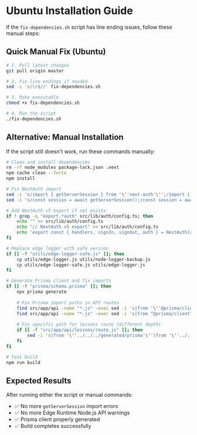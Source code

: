 # Ubuntu Installation Guide

If the `fix-dependencies.sh` script has line ending issues, follow these manual steps:

## Quick Manual Fix (Ubuntu)

```bash
# 1. Pull latest changes
git pull origin master

# 2. Fix line endings if needed
sed -i 's/\r$//' fix-dependencies.sh

# 3. Make executable
chmod +x fix-dependencies.sh

# 4. Run the script
./fix-dependencies.sh
```

## Alternative: Manual Installation

If the script still doesn't work, run these commands manually:

```bash
# Clean and install dependencies
rm -rf node_modules package-lock.json .next
npm cache clean --force
npm install

# Fix NextAuth import
sed -i 's/import { getServerSession } from '\''next-auth'\'';/import { auth } from "@\/lib\/auth\/config";/' src/app/api/booking/create/route.js
sed -i 's/const session = await getServerSession();/const session = await auth();/' src/app/api/booking/create/route.js

# Add NextAuth v5 export if not exists
if ! grep -q "export.*auth" src/lib/auth/config.ts; then
    echo "" >> src/lib/auth/config.ts
    echo "// NextAuth v5 export" >> src/lib/auth/config.ts
    echo 'export const { handlers, signIn, signOut, auth } = NextAuth(authOptions);' >> src/lib/auth/config.ts
fi

# Replace edge logger with safe version
if [[ -f "utils/edge-logger-safe.js" ]]; then
    cp utils/edge-logger.js utils/node-logger-backup.js
    cp utils/edge-logger-safe.js utils/edge-logger.js
fi

# Generate Prisma client and fix imports
if [[ -f "prisma/schema.prisma" ]]; then
    npx prisma generate
    
    # Fix Prisma import paths in API routes
    find src/app/api -name "*.js" -exec sed -i 's|from '\''@prisma/client'\''|from '\''../../../generated/prisma'\''|g' {} \;
    find src/app/api -name "*.js" -exec sed -i 's|from "@prisma/client"|from "../../../generated/prisma"|g' {} \;
    
    # Fix specific path for lessons route (different depth)
    if [[ -f "src/app/api/lessons/route.js" ]]; then
        sed -i 's|from '\''../../../generated/prisma'\''|from '\''../../generated/prisma'\''|g' src/app/api/lessons/route.js
    fi
fi

# Test build
npm run build
```

## Expected Results

After running either the script or manual commands:
- ✅ No more `getServerSession` import errors
- ✅ No more Edge Runtime Node.js API warnings  
- ✅ Prisma client properly generated
- ✅ Build completes successfully
